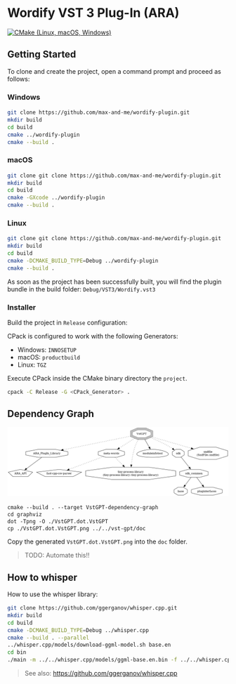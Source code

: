 # Wordify VST 3 Plug-In (ARA)

[![CMake (Linux, macOS, Windows)](https://github.com/max-and-me/wordify-plugin/actions/workflows/cmake.yml/badge.svg)](https://github.com/max-and-me/wordify-plugin/actions/workflows/cmake.yml)

## Getting Started

To clone and create the project, open a command prompt and proceed as follows:

### Windows

```sh
git clone https://github.com/max-and-me/wordify-plugin.git
mkdir build
cd build
cmake ../wordify-plugin
cmake --build .
```

### macOS

```sh
git clone git clone https://github.com/max-and-me/wordify-plugin.git
mkdir build
cd build
cmake -GXcode ../wordify-plugin
cmake --build .
```

### Linux

```sh
git clone git clone https://github.com/max-and-me/wordify-plugin.git
mkdir build
cd build
cmake -DCMAKE_BUILD_TYPE=Debug ../wordify-plugin
cmake --build .
```

As soon as the project has been successfully built, you will find the plugin bundle in the build folder: ```Debug/VST3/Wordify.vst3```

### Installer

Build the project in ```Release``` configuration:

CPack is configured to work with the following Generators:

* Windows: ```INNOSETUP```
* macOS: ```productbuild```
* Linux: ```TGZ```

Execute CPack inside the CMake binary directory the ```project```. 

```sh
cpack -C Release -G <CPack_Generator> .
```

## Dependency Graph

![Alt text](doc/VstGPT.dot.VstGPT.png "Dependency Graph")

```shell
cmake --build . --target VstGPT-dependency-graph
cd graphviz
dot -Tpng -O ./VstGPT.dot.VstGPT
cp ./VstGPT.dot.VstGPT.png ../../vst-gpt/doc    
```

Copy the generated ```VstGPT.dot.VstGPT.png``` into the ```doc``` folder.

> TODO: Automate this!!

## How to whisper

How to use the whisper library:

```sh
git clone https://github.com/ggerganov/whisper.cpp.git
mkdir build
cd build
cmake -DCMAKE_BUILD_TYPE=Debug ../whisper.cpp
cmake --build . --parallel
../whisper.cpp/models/download-ggml-model.sh base.en
cd bin
./main -m ../../whisper.cpp/models/ggml-base.en.bin -f ../../whisper.cpp/samples/jfk.wav -ml 1
```

> See also: https://github.com/ggerganov/whisper.cpp